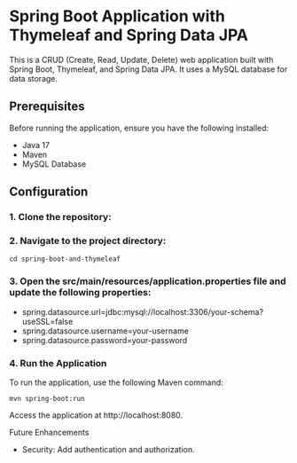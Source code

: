 # Spring Boot Application with Thymeleaf and Spring Data JPA

This is a CRUD (Create, Read, Update, Delete) web application built with Spring Boot, Thymeleaf, and Spring Data JPA. It uses a MySQL database for data storage.

## Prerequisites

Before running the application, ensure you have the following installed:

- Java 17
- Maven
- MySQL Database

## Configuration

### 1. Clone the repository:

### 2. Navigate to the project directory:

    cd spring-boot-and-thymeleaf


### 3. Open the src/main/resources/application.properties file and update the following properties:

- spring.datasource.url=jdbc:mysql://localhost:3306/your-schema?useSSL=false
- spring.datasource.username=your-username
- spring.datasource.password=your-password 

### 4. Run the Application
To run the application, use the following Maven command:

    mvn spring-boot:run

Access the application at http://localhost:8080.


Future Enhancements
- Security: Add authentication and authorization.

